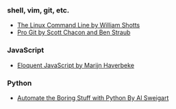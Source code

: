 ### shell, vim, git, etc.

* [The Linux Command Line by William Shotts](https://www.linuxcommand.org/tlcl.php)
* [Pro Git by Scott Chacon and Ben Straub](https://git-scm.com/book/en/v2)


### JavaScript

* [Eloquent JavaScript by Marijn Haverbeke](https://eloquentjavascript.net)


### Python

* [Automate the Boring Stuff with Python By Al Sweigart](https://automatetheboringstuff.com)
